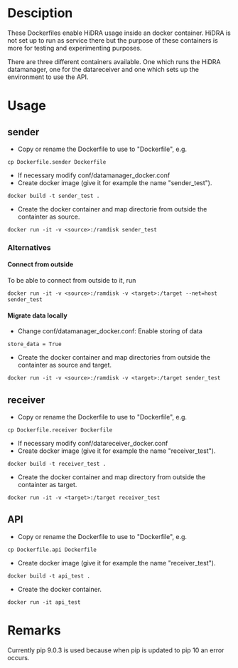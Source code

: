 # Desciption

These Dockerfiles enable HiDRA usage inside an docker container. HiDRA is not set up to run as service there but the purpose of these containers is more for testing and experimenting purposes.

There are three different containers available.
One which runs the HiDRA datamanager, one for the datareceiver and one which sets up the environment to use the API.

# Usage

## sender

* Copy or rename the Dockerfile to use to "Dockerfile", e.g.
```
cp Dockerfile.sender Dockerfile
```
* If necessary modify conf/datamanager_docker.conf
* Create docker image (give it for example the name "sender_test").
```
docker build -t sender_test .
```
* Create the docker container and map directorie from outside the containter as source.
```
docker run -it -v <source>:/ramdisk sender_test
```

### Alternatives

#### Connect from outside

To be able to connect from outside to it, run
```
docker run -it -v <source>:/ramdisk -v <target>:/target --net=host sender_test
```

#### Migrate data locally

* Change conf/datamanager_docker.conf: Enable storing of data
```
store_data = True
```
* Create the docker container and map directories from outside the containter as source and target.
```
docker run -it -v <source>:/ramdisk -v <target>:/target sender_test
```

## receiver

* Copy or rename the Dockerfile to use to "Dockerfile", e.g.
```
cp Dockerfile.receiver Dockerfile
```
* If necessary modify conf/datareceiver_docker.conf
* Create docker image (give it for example the name "receiver_test").
```
docker build -t receiver_test .
```
* Create the docker container and map directory from outside the containter as target.
```
docker run -it -v <target>:/target receiver_test
```

## API

* Copy or rename the Dockerfile to use to "Dockerfile", e.g.
```
cp Dockerfile.api Dockerfile
```
* Create docker image (give it for example the name "receiver_test").
```
docker build -t api_test .
```
* Create the docker container.
```
docker run -it api_test
```

# Remarks
Currently pip 9.0.3 is used because when pip is updated to pip 10 an error occurs.
